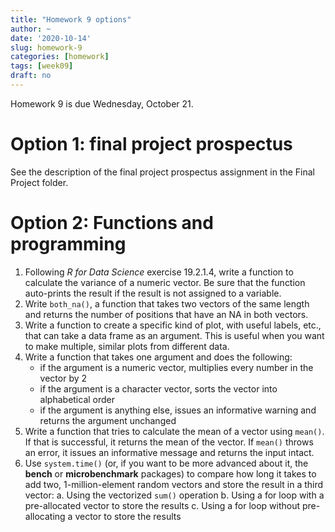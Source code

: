 ```yaml
---
title: "Homework 9 options"
author: ~
date: '2020-10-14'
slug: homework-9
categories: [homework]
tags: [week09]
draft: no
---
```


Homework 9 is due Wednesday, October 21.

<!--more-->

# Option 1: final project prospectus

See the description of the final project prospectus assignment in the Final Project folder. 

# Option 2: Functions and programming

1. Following *R for Data Science* exercise 19.2.1.4, write a function to calculate the variance of a numeric vector.  Be sure that the function auto-prints the result if the result is not assigned to a variable.
2. Write `both_na()`, a function that takes two vectors of the same length and returns the number of positions that have an NA in both vectors.
3. Write a function to create a specific kind of plot, with useful labels, etc., that can take a data frame as an argument. This is useful when you want to make multiple, similar plots from different data.
4. Write a function that takes one argument and does the following:
    * if the argument is a numeric vector, multiplies every number in the vector by 2
    * if the argument is a character vector, sorts the vector into alphabetical order
    * if the argument is anything else, issues an informative warning and returns the argument unchanged
5. Write a function that tries to calculate the mean of a vector using `mean()`. If that is successful, it returns the mean of the vector. If `mean()` throws an error, it issues an informative message and returns the input intact.
6. Use `system.time()` (or, if you want to be more advanced about it, the **bench** or **microbenchmark** packages) to compare how long it takes to add two, 1-million-element random vectors and store the result in a third vector:
        a. Using the vectorized `sum()` operation
        b. Using a for loop with a pre-allocated vector to store the results
        c. Using a for loop without pre-allocating a vector to store the results
